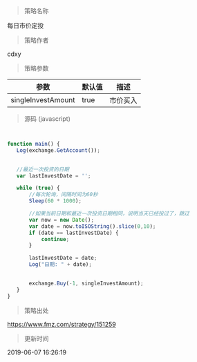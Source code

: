 
> 策略名称

每日市价定投

> 策略作者

cdxy



> 策略参数



|参数|默认值|描述|
|----|----|----|
|singleInvestAmount|true|市价买入|


> 源码 (javascript)

``` javascript


function main() {
   Log(exchange.GetAccount());

   
   //最近一次投资的日期
   var lastInvestDate = '';

   while (true) {
       //每次轮询，间隔时间为60秒
       Sleep(60 * 1000);

       //如果当前日期和最近一次投资日期相同，说明当天已经投过了，跳过
       var now = new Date();
       var date = now.toISOString().slice(0,10);
       if (date == lastInvestDate) {
           continue;
       }

       lastInvestDate = date;
       Log("日期: " + date);

    
       exchange.Buy(-1, singleInvestAmount);
   }
}

```

> 策略出处

https://www.fmz.com/strategy/151259

> 更新时间

2019-06-07 16:26:19
